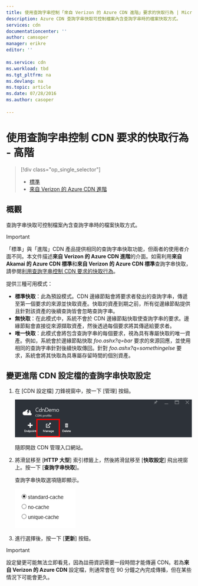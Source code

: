 ```yaml
---
title: 使用查詢字串控制「來自 Verizon 的 Azure CDN 進階」要求的快取行為 | Microsoft Docs
description: Azure CDN 查詢字串快取可控制檔案內含查詢字串時的檔案快取方式。
services: cdn
documentationcenter: ''
author: camsoper
manager: erikre
editor: ''

ms.service: cdn
ms.workload: tbd
ms.tgt_pltfrm: na
ms.devlang: na
ms.topic: article
ms.date: 07/28/2016
ms.author: casoper

---
```

# 使用查詢字串控制 CDN 要求的快取行為 - 高階
> [!div class="op_single_selector"]
> * [標準](cdn-query-string.md)
> * [來自 Verizon 的 Azure CDN 進階](cdn-query-string-premium.md)
> 
> 

## 概觀
查詢字串快取可控制檔案內含查詢字串時的檔案快取方式。

> [!IMPORTANT]
> 「標準」與「進階」CDN 產品提供相同的查詢字串快取功能，但兩者的使用者介面不同。本文件描述**來自 Verizon 的 Azure CDN 進階**的介面。如需利用**來自 Akamai 的 Azure CDN 標準**和**來自 Verizon 的 Azure CDN 標準**查詢字串快取，請參閱[利用查詢字串控制 CDN 要求的快取行為](cdn-query-string.md)。
> 
> 

提供三種可用模式：

* **標準快取**：此為預設模式。CDN 邊緣節點會將要求者發出的查詢字串，傳遞至第一個要求的來源並快取資產。快取的資產到期之前，所有從邊緣節點提供且針對該資產的後續查詢皆會忽略查詢字串。
* **無快取**：在此模式中，系統不會於 CDN 邊緣節點快取使查詢字串的要求。邊緣節點會直接從來源擷取資產，然後透過每個要求將其傳遞給要求者。
* **唯一快取**：此模式會將包含查詢字串的每個要求，視為具有專屬快取的唯一資產。例如，系統會於邊緣節點快取 *foo.ashx?q=bar* 要求的來源回應，並使用相同的查詢字串針對後續快取傳回。針對 *foo.ashx?q=somethingelse* 要求，系統會將其快取為具專屬存留時間的個別資產。

## 變更進階 CDN 設定檔的查詢字串快取設定
1. 在 [CDN 設定檔] 刀鋒視窗中，按一下 [管理] 按鈕。
   
    ![[CDN 設定檔] 刀鋒視窗的 [管理] 按鈕](./media/cdn-query-string-premium/cdn-manage-btn.png)
   
    隨即開啟 CDN 管理入口網站。
2. 將滑鼠移至 [**HTTP 大型**] 索引標籤上，然後將滑鼠移至 [**快取設定**] 飛出視窗上。按一下 [**查詢字串快取**]。
   
    查詢字串快取選項隨即顯示。
   
    ![CDN 查詢字串快取選項](./media/cdn-query-string-premium/cdn-query-string.png)
3. 進行選擇後，按一下 [**更新**] 按鈕。

> [!IMPORTANT]
> 設定變更可能無法立即看見，因為註冊資訊需要一段時間才能傳遍 CDN。若為<b>來自 Verizon 的 Azure CDN</b> 設定檔，則通常會在 90 分鐘之內完成傳播，但在某些情況下可能會更久。
> 
> 

<!---HONumber=AcomDC_0803_2016-->